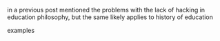 <!-- 
learning
big data
situated cognition
 -->
in a previous post mentioned the problems with the lack of hacking in education philosophy, but the same likely applies to history of education

examples